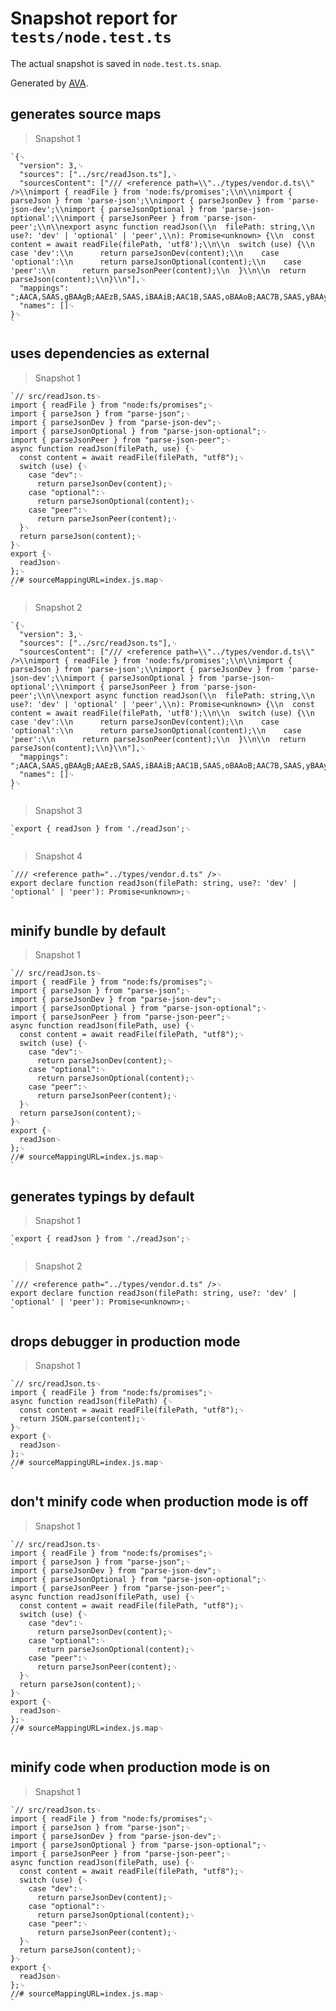 # Snapshot report for `tests/node.test.ts`

The actual snapshot is saved in `node.test.ts.snap`.

Generated by [AVA](https://avajs.dev).

## generates source maps

> Snapshot 1

    `{␊
      "version": 3,␊
      "sources": ["../src/readJson.ts"],␊
      "sourcesContent": ["/// <reference path=\\"../types/vendor.d.ts\\" />\\nimport { readFile } from 'node:fs/promises';\\n\\nimport { parseJson } from 'parse-json';\\nimport { parseJsonDev } from 'parse-json-dev';\\nimport { parseJsonOptional } from 'parse-json-optional';\\nimport { parseJsonPeer } from 'parse-json-peer';\\n\\nexport async function readJson(\\n  filePath: string,\\n  use?: 'dev' | 'optional' | 'peer',\\n): Promise<unknown> {\\n  const content = await readFile(filePath, 'utf8');\\n\\n  switch (use) {\\n    case 'dev':\\n      return parseJsonDev(content);\\n    case 'optional':\\n      return parseJsonOptional(content);\\n    case 'peer':\\n      return parseJsonPeer(content);\\n  }\\n\\n  return parseJson(content);\\n}\\n"],␊
      "mappings": ";AACA,SAAS,gBAAgB;AAEzB,SAAS,iBAAiB;AAC1B,SAAS,oBAAoB;AAC7B,SAAS,yBAAyB;AAClC,SAAS,qBAAqB;AAE9B,eAAsB,SACpB,UACA,KACkB;AAClB,QAAM,UAAU,MAAM,SAAS,UAAU,MAAM;AAE/C,UAAQ,KAAK;AAAA,IACX,KAAK;AACH,aAAO,aAAa,OAAO;AAAA,IAC7B,KAAK;AACH,aAAO,kBAAkB,OAAO;AAAA,IAClC,KAAK;AACH,aAAO,cAAc,OAAO;AAAA,EAChC;AAEA,SAAO,UAAU,OAAO;AAC1B;",␊
      "names": []␊
    }␊
    `

## uses dependencies as external

> Snapshot 1

    `// src/readJson.ts␊
    import { readFile } from "node:fs/promises";␊
    import { parseJson } from "parse-json";␊
    import { parseJsonDev } from "parse-json-dev";␊
    import { parseJsonOptional } from "parse-json-optional";␊
    import { parseJsonPeer } from "parse-json-peer";␊
    async function readJson(filePath, use) {␊
      const content = await readFile(filePath, "utf8");␊
      switch (use) {␊
        case "dev":␊
          return parseJsonDev(content);␊
        case "optional":␊
          return parseJsonOptional(content);␊
        case "peer":␊
          return parseJsonPeer(content);␊
      }␊
      return parseJson(content);␊
    }␊
    export {␊
      readJson␊
    };␊
    //# sourceMappingURL=index.js.map␊
    `

> Snapshot 2

    `{␊
      "version": 3,␊
      "sources": ["../src/readJson.ts"],␊
      "sourcesContent": ["/// <reference path=\\"../types/vendor.d.ts\\" />\\nimport { readFile } from 'node:fs/promises';\\n\\nimport { parseJson } from 'parse-json';\\nimport { parseJsonDev } from 'parse-json-dev';\\nimport { parseJsonOptional } from 'parse-json-optional';\\nimport { parseJsonPeer } from 'parse-json-peer';\\n\\nexport async function readJson(\\n  filePath: string,\\n  use?: 'dev' | 'optional' | 'peer',\\n): Promise<unknown> {\\n  const content = await readFile(filePath, 'utf8');\\n\\n  switch (use) {\\n    case 'dev':\\n      return parseJsonDev(content);\\n    case 'optional':\\n      return parseJsonOptional(content);\\n    case 'peer':\\n      return parseJsonPeer(content);\\n  }\\n\\n  return parseJson(content);\\n}\\n"],␊
      "mappings": ";AACA,SAAS,gBAAgB;AAEzB,SAAS,iBAAiB;AAC1B,SAAS,oBAAoB;AAC7B,SAAS,yBAAyB;AAClC,SAAS,qBAAqB;AAE9B,eAAsB,SACpB,UACA,KACkB;AAClB,QAAM,UAAU,MAAM,SAAS,UAAU,MAAM;AAE/C,UAAQ,KAAK;AAAA,IACX,KAAK;AACH,aAAO,aAAa,OAAO;AAAA,IAC7B,KAAK;AACH,aAAO,kBAAkB,OAAO;AAAA,IAClC,KAAK;AACH,aAAO,cAAc,OAAO;AAAA,EAChC;AAEA,SAAO,UAAU,OAAO;AAC1B;",␊
      "names": []␊
    }␊
    `

> Snapshot 3

    `export { readJson } from './readJson';␊
    `

> Snapshot 4

    `/// <reference path="../types/vendor.d.ts" />␊
    export declare function readJson(filePath: string, use?: 'dev' | 'optional' | 'peer'): Promise<unknown>;␊
    `

## minify bundle by default

> Snapshot 1

    `// src/readJson.ts␊
    import { readFile } from "node:fs/promises";␊
    import { parseJson } from "parse-json";␊
    import { parseJsonDev } from "parse-json-dev";␊
    import { parseJsonOptional } from "parse-json-optional";␊
    import { parseJsonPeer } from "parse-json-peer";␊
    async function readJson(filePath, use) {␊
      const content = await readFile(filePath, "utf8");␊
      switch (use) {␊
        case "dev":␊
          return parseJsonDev(content);␊
        case "optional":␊
          return parseJsonOptional(content);␊
        case "peer":␊
          return parseJsonPeer(content);␊
      }␊
      return parseJson(content);␊
    }␊
    export {␊
      readJson␊
    };␊
    //# sourceMappingURL=index.js.map␊
    `

## generates typings by default

> Snapshot 1

    `export { readJson } from './readJson';␊
    `

> Snapshot 2

    `/// <reference path="../types/vendor.d.ts" />␊
    export declare function readJson(filePath: string, use?: 'dev' | 'optional' | 'peer'): Promise<unknown>;␊
    `

## drops debugger in production mode

> Snapshot 1

    `// src/readJson.ts␊
    import { readFile } from "node:fs/promises";␊
    async function readJson(filePath) {␊
      const content = await readFile(filePath, "utf8");␊
      return JSON.parse(content);␊
    }␊
    export {␊
      readJson␊
    };␊
    //# sourceMappingURL=index.js.map␊
    `

## don't minify code when production mode is off

> Snapshot 1

    `// src/readJson.ts␊
    import { readFile } from "node:fs/promises";␊
    import { parseJson } from "parse-json";␊
    import { parseJsonDev } from "parse-json-dev";␊
    import { parseJsonOptional } from "parse-json-optional";␊
    import { parseJsonPeer } from "parse-json-peer";␊
    async function readJson(filePath, use) {␊
      const content = await readFile(filePath, "utf8");␊
      switch (use) {␊
        case "dev":␊
          return parseJsonDev(content);␊
        case "optional":␊
          return parseJsonOptional(content);␊
        case "peer":␊
          return parseJsonPeer(content);␊
      }␊
      return parseJson(content);␊
    }␊
    export {␊
      readJson␊
    };␊
    //# sourceMappingURL=index.js.map␊
    `

## minify code when production mode is on

> Snapshot 1

    `// src/readJson.ts␊
    import { readFile } from "node:fs/promises";␊
    import { parseJson } from "parse-json";␊
    import { parseJsonDev } from "parse-json-dev";␊
    import { parseJsonOptional } from "parse-json-optional";␊
    import { parseJsonPeer } from "parse-json-peer";␊
    async function readJson(filePath, use) {␊
      const content = await readFile(filePath, "utf8");␊
      switch (use) {␊
        case "dev":␊
          return parseJsonDev(content);␊
        case "optional":␊
          return parseJsonOptional(content);␊
        case "peer":␊
          return parseJsonPeer(content);␊
      }␊
      return parseJson(content);␊
    }␊
    export {␊
      readJson␊
    };␊
    //# sourceMappingURL=index.js.map␊
    `
